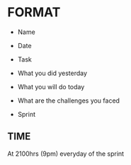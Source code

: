 # FORMAT

* Name

* Date

* Task

* What you did yesterday

* What you will do today

* What are the challenges you faced

* Sprint

## TIME

At 2100hrs (9pm) everyday of the sprint
